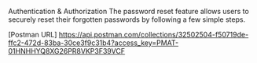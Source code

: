 Authentication & Authorization
The password reset feature allows users to securely reset their forgotten passwords by following a few simple steps.

[Postman URL] 
https://api.postman.com/collections/32502504-f50719de-ffc2-472d-83ba-30ce3f9c31b4?access_key=PMAT-01HNHHYQ8XG26PR8VKP3F39VCF
